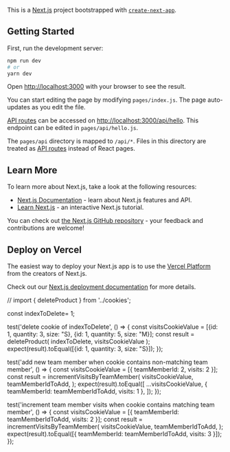 This is a [Next.js](https://nextjs.org/) project bootstrapped with [`create-next-app`](https://github.com/vercel/next.js/tree/canary/packages/create-next-app).

## Getting Started

First, run the development server:

```bash
npm run dev
# or
yarn dev
```

Open [http://localhost:3000](http://localhost:3000) with your browser to see the result.

You can start editing the page by modifying `pages/index.js`. The page auto-updates as you edit the file.

[API routes](https://nextjs.org/docs/api-routes/introduction) can be accessed on [http://localhost:3000/api/hello](http://localhost:3000/api/hello). This endpoint can be edited in `pages/api/hello.js`.

The `pages/api` directory is mapped to `/api/*`. Files in this directory are treated as [API routes](https://nextjs.org/docs/api-routes/introduction) instead of React pages.

## Learn More

To learn more about Next.js, take a look at the following resources:

- [Next.js Documentation](https://nextjs.org/docs) - learn about Next.js features and API.
- [Learn Next.js](https://nextjs.org/learn) - an interactive Next.js tutorial.

You can check out [the Next.js GitHub repository](https://github.com/vercel/next.js/) - your feedback and contributions are welcome!

## Deploy on Vercel

The easiest way to deploy your Next.js app is to use the [Vercel Platform](https://vercel.com/new?utm_medium=default-template&filter=next.js&utm_source=create-next-app&utm_campaign=create-next-app-readme) from the creators of Next.js.

Check out our [Next.js deployment documentation](https://nextjs.org/docs/deployment) for more details.


//
import { deleteProduct } from '../cookies';

const indexToDelete= 1;

test('delete cookie of indexToDelete', () => {
  const visitsCookieValue = [{id: 1, quantity: 3, size: "S}, {id: 1, quantity: 5, size: "M}];
  const result = deleteProduct(
    indexToDelete,
    visitsCookieValue
  );
  expect(result).toEqual([{id: 1, quantity: 3, size: "S}]);
});

test('add new team member when cookie contains non-matching team member', () => {
  const visitsCookieValue = [{ teamMemberId: 2, visits: 2 }];
  const result = incrementVisitsByTeamMember(
    visitsCookieValue,
    teamMemberIdToAdd,
  );
  expect(result).toEqual([
    ...visitsCookieValue,
    { teamMemberId: teamMemberIdToAdd, visits: 1 },
  ]);
});

test('increment team member visits when cookie contains matching team member', () => {
  const visitsCookieValue = [{ teamMemberId: teamMemberIdToAdd, visits: 2 }];
  const result = incrementVisitsByTeamMember(
    visitsCookieValue,
    teamMemberIdToAdd,
  );
  expect(result).toEqual([{ teamMemberId: teamMemberIdToAdd, visits: 3 }]);
});
